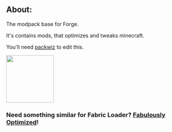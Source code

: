 ## About:
The modpack base for Forge.

It's contains mods, that optimizes and tweaks minecraft.

You'll need [packwiz](https://packwiz.infra.link/) to edit this.

<img src="https://raw.githubusercontent.com/Den4enko/ForgePackBase/meta/ForgePackBase.svg" width="128" height="128">

### Need something similar for Fabric Loader? [Fabulously Optimized](https://github.com/Fabulously-Optimized/fabulously-optimized)!
